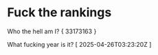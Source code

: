 # Fuck the rankings

Who the hell am I?
{ 33173163 }

What fucking year is it?
[ 2025-04-26T03:23:20Z ]

